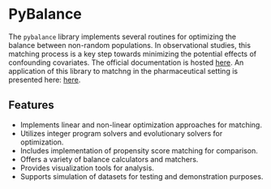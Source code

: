 # PyBalance

The `pybalance` library implements several routines for optimizing the balance
between non-random populations. In observational studies, this matching process
is a key step towards minimizing the potential effects of confounding
covariates. The official documentation is hosted [here](https://bayer-group.github.io/pybalance/).
An application of this library to matchng in the pharmaceutical setting is presented here: [here](https://onlinelibrary.wiley.com/doi/10.1002/pst.2352).

## Features

- Implements linear and non-linear optimization approaches for matching.
- Utilizes integer program solvers and evolutionary solvers for optimization.
- Includes implementation of propensity score matching for comparison.
- Offers a variety of balance calculators and matchers.
- Provides visualization tools for analysis.
- Supports simulation of datasets for testing and demonstration purposes.
